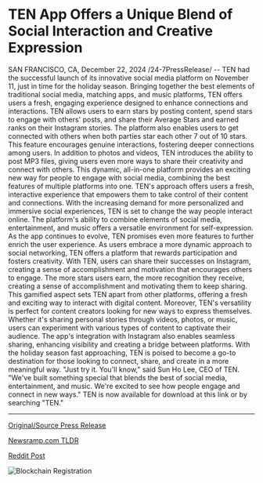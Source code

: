 # TEN App Offers a Unique Blend of Social Interaction and Creative Expression

SAN FRANCISCO, CA, December 22, 2024 /24-7PressRelease/ -- TEN had the successful launch of its innovative social media platform on November 11, just in time for the holiday season. Bringing together the best elements of traditional social media, matching apps, and music platforms, TEN offers users a fresh, engaging experience designed to enhance connections and interactions.  TEN allows users to earn stars by posting content, spend stars to engage with others' posts, and share their Average Stars and earned ranks on their Instagram stories. The platform also enables users to get connected with others when both parties star each other 7 out of 10 stars. This feature encourages genuine interactions, fostering deeper connections among users.  In addition to photos and videos, TEN introduces the ability to post MP3 files, giving users even more ways to share their creativity and connect with others. This dynamic, all-in-one platform provides an exciting new way for people to engage with social media, combining the best features of multiple platforms into one. TEN's approach offers users a fresh, interactive experience that empowers them to take control of their content and connections.  With the increasing demand for more personalized and immersive social experiences, TEN is set to change the way people interact online. The platform's ability to combine elements of social media, entertainment, and music offers a versatile environment for self-expression. As the app continues to evolve, TEN promises even more features to further enrich the user experience.  As users embrace a more dynamic approach to social networking, TEN offers a platform that rewards participation and fosters creativity. With TEN, users can share their successes on Instagram, creating a sense of accomplishment and motivation that encourages others to engage. The more stars users earn, the more recognition they receive, creating a sense of accomplishment and motivating them to keep sharing. This gamified aspect sets TEN apart from other platforms, offering a fresh and exciting way to interact with digital content.  Moreover, TEN's versatility is perfect for content creators looking for new ways to express themselves. Whether it's sharing personal stories through videos, photos, or music, users can experiment with various types of content to captivate their audience. The app's integration with Instagram also enables seamless sharing, enhancing visibility and creating a bridge between platforms. With the holiday season fast approaching, TEN is poised to become a go-to destination for those looking to connect, share, and create in a more meaningful way.  "Just try it. You'll know," said Sun Ho Lee, CEO of TEN. "We've built something special that blends the best of social media, entertainment, and music. We're excited to see how people engage and connect in new ways." TEN is now available for download at this link or by searching "TEN." 

---

[Original/Source Press Release](https://www.24-7pressrelease.com/press-release/517269/ten-app-offers-a-unique-blend-of-social-interaction-and-creative-expression)
                    

[Newsramp.com TLDR](https://newsramp.com/curated-news/ten-launches-innovative-social-media-platform/086f50c2f15b7f5cf15879fc3baa3bb5) 

 



[Reddit Post](https://www.reddit.com/r/newsramp/comments/1hk2z5k/ten_launches_innovative_social_media_platform/) 



![Blockchain Registration](https://cdn.newsramp.app/24-7PressRelease/qrcode/2412/22/eachlwRG.webp)
